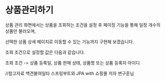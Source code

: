 상품관리하기
====

상품 관리 화면에서는 상품을 조회하는 조건을 설정 후 페이징 기능을 통해 일정 개수의 상품만 불러오며,

선택한 상품 상세 페이지로 이동할 수 있는 기능까지 구현해 보겠습니다.

조회 조건으로 설정할 값은 다음과 같습니다.

조회 조건 -> 상품 등록일, 상품 판매 상태, 상품명 또는 상품 등록자 아이디





//참고자료 백견불여일타 스프링부트와 JPA with 쇼핑몰 저자 변구훈님
